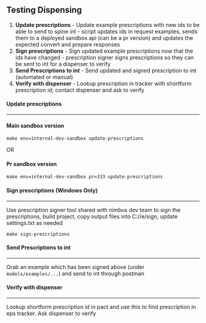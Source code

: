 ## Testing Dispensing

1. **Update prescriptions** - Update example prescriptions with new ids to be able to send to spine int - script updates ids in request examples, sends them to a deployed sandbox api (can be a pr version) and updates the expected convert and prepare responses 
2. **Sign prescriptions** -  Sign updated example prescriptions now that the ids have changed - prescription signer signs prescriptions so they can be sent to int for a dispenser to verify
3. **Send Prescriptions to int** - Send updated and signed prescription to int (automated or manual)
4. **Verify with dispenser** - Lookup prescription in tracker with shortform prescription id; contact dispenser and ask to verify

#### Update prescriptions
---

#### Main sandbox version
```
make env=internal-dev-sandbox update-prescriptions
```
OR
#### Pr sandbox version
```
make env=internal-dev-sandbox pr=333 update-prescriptions
```

#### Sign prescriptions (Windows Only)
---

Use prescription signer tool shared with nimbus dev team to sign the prescriptions, build project, copy output files into C://e/sign, update settings.txt as needed

```
make sign-prescriptions
```

#### Send Prescriptions to int
---

Grab an example which has been signed above (under `models/examples/...`) and send to int through postman

#### Verify with dispenser
---

Lookup shortform prescription id in pact and use this to find prescription in eps tracker. Ask dispenser to verify